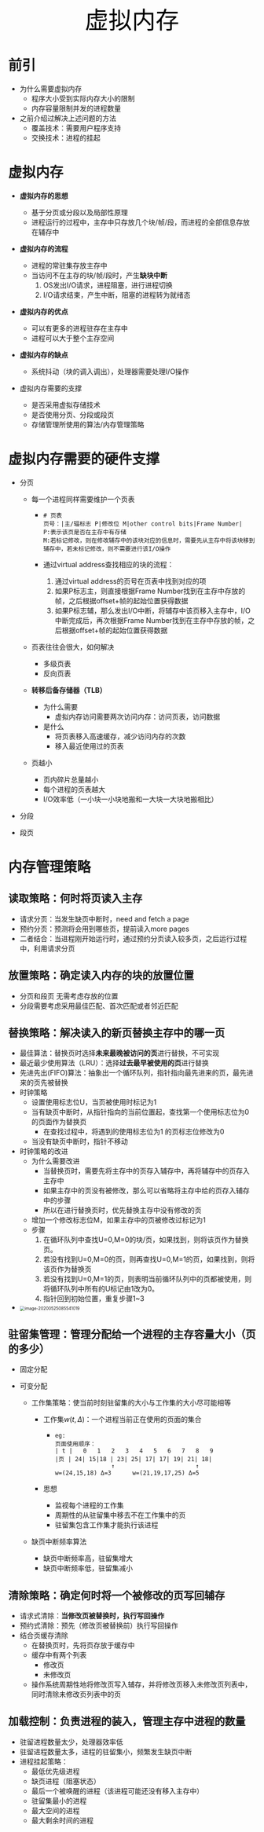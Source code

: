 <center><font face="黑体" color=black size=7>虚拟内存</font></center>

# 前引

- 为什么需要虚拟内存
  - 程序大小受到实际内存大小的限制
  - 内存容量限制并发的进程数量
- 之前介绍过解决上述问题的方法
  - 覆盖技术：需要用户程序支持
  - 交换技术：进程的挂起

# 虚拟内存

- **虚拟内存的思想**
  - 基于分页或分段以及局部性原理
  - 进程运行的过程中，主存中只存放几个块/帧/段，而进程的全部信息存放在辅存中
- **虚拟内存的流程**
  - 进程的常驻集存放主存中
  - 当访问不在主存的块/帧/段时，产生**缺块中断**
    1. OS发出I/O请求，进程阻塞，进行进程切换
    2. I/O请求结束，产生中断，阻塞的进程转为就绪态

- **虚拟内存的优点**
  - 可以有更多的进程驻存在主存中
  - 进程可以大于整个主存空间
- **虚拟内存的缺点**
  - 系统抖动（块的调入调出），处理器需要处理I/O操作

- 虚拟内存需要的支撑
  - 是否采用虚拟存储技术
  - 是否使用分页、分段或段页
  - 存储管理所使用的算法/内存管理策略

# 虚拟内存需要的硬件支撑

- 分页

  - 每一个进程同样需要维护一个页表

    - ```
      # 页表
      页号：|主/辐标志 P|修改位 M|other control bits|Frame Number|
      P:表示该页是否在主存中有存储
      M:若标记修改，则在修改辅存中的该块对应的信息时，需要先从主存中将该块移到辅存中，若未标记修改，则不需要进行该I/O操作
      ```

    - 通过virtual address查找相应的块的流程：

      1. 通过virtual address的页号在页表中找到对应的项
      2. 如果P标志主，则直接根据Frame Number找到在主存中存放的帧，之后根据offset+帧的起始位置获得数据
      3. 如果P标志辅，那么发出I/O中断，将辅存中该页移入主存中，I/O中断完成后，再次根据Frame Number找到在主存中存放的帧，之后根据offset+帧的起始位置获得数据

  - 页表往往会很大，如何解决

    - 多级页表
    - 反向页表

  - **转移后备存储器（TLB）**  

    - 为什么需要
      - 虚拟内存访问需要两次访问内存：访问页表，访问数据
    - 是什么
      - 将页表移入高速缓存，减少访问内存的次数
      - 移入最近使用过的页表

  - 页越小

    - 页内碎片总量越小
    - 每个进程的页表越大
    - I/O效率低（一小块一小块地搬和一大块一大块地搬相比）

- 分段

- 段页



# 内存管理策略

## 读取策略：何时将页读入主存

- 请求分页：当发生缺页中断时，need and fetch a page
- 预约分页：预测将会用到哪些页，提前读入more pages
- 二者结合：当进程刚开始运行时，通过预约分页读入较多页，之后运行过程中，利用请求分页

## 放置策略：确定读入内存的块的放置位置

- 分页和段页 无需考虑存放的位置
- 分段需要考虑采用最佳匹配、首次匹配或者邻近匹配

## 替换策略：解决读入的新页替换主存中的哪一页

- 最佳算法：替换页时选择**未来最晚被访问的页**进行替换，不可实现
- 最近最少使用算法（LRU）：选择**过去最早被使用的页**进行替换
- 先进先出(FIFO)算法：抽象出一个循环队列，指针指向最先进来的页，最先进来的页先被替换
- 时钟策略
  - 设置使用标志位U，当页被使用时标记为1
  - 当有缺页中断时，从指针指向的当前位置起，查找第一个使用标志位为0的页面作为替换页
    - 在查找过程中，将遇到的使用标志位为1 的页标志位修改为0
  - 当没有缺页中断时，指针不移动
- 时钟策略的改进
  - 为什么需要改进
    - 当替换页时，需要先将主存中的页存入辅存中，再将辅存中的页存入主存中
    - 如果主存中的页没有被修改，那么可以省略将主存中给的页存入辅存中的步骤
    - 所以在进行替换页时，优先替换主存中没有修改的页
  - 增加一个修改标志位M，如果主存中的页被修改过标记为1
  - 步骤
    1. 在循环队列中查找U=0,M=0的块/页，如果找到，则将该页作为替换页。
    2. 若没有找到U=0,M=0的页，则再查找U=0,M=1的页，如果找到，则将该页作为替换页
    3. 若没有找到U=0,M=1的页，则表明当前循环队列中的页都被使用，则将循环队列中所有的U标记由1改为0。
    4. 指针回到初始位置，重复步骤1~3
- <img src="C:\Users\26401\AppData\Roaming\Typora\typora-user-images\image-20200525085541019.png" alt="image-20200525085541019" style="zoom: 60%;" />

## 驻留集管理：管理分配给一个进程的主存容量大小（页的多少）

- 固定分配

- 可变分配

  - 工作集策略：使当前时刻驻留集的大小与工作集的大小尽可能相等

    - 工作集$w(t,\Delta)$：一个进程当前正在使用的页面的集合

      - ```18|
        eg:
        页面使用顺序：
        | t |   0   1   2   3   4   5   6   7   8   9 
        |页 | 24| 15|18 | 23| 25| 17| 17| 19| 21| 18|
                        ↑                       ↑
        w=(24,15,18) Δ=3      w=(21,19,17,25) Δ=5
        ```

    - 思想

      - 监视每个进程的工作集
      - 周期性的从驻留集中移去不在工作集中的页
      - 驻留集包含工作集才能执行该进程

  - 缺页中断频率算法

    - 缺页中断频率高，驻留集增大
    - 缺页中断频率低，驻留集减小

## 清除策略：确定何时将一个被修改的页写回辅存

- 请求式清除：**当修改页被替换时，执行写回操作**
- 预约式清除：预先（修改页被替换前）执行写回操作
- 结合页缓存清除
  - 在替换页时，先将页存放于缓存中
  - 缓存中有两个列表
    - 修改页
    - 未修改页
  - 操作系统周期性地将修改页写入辅存，并将修改页移入未修改页列表中，同时清除未修改页列表中的页

## 加载控制：负责进程的装入，管理主存中进程的数量

- 驻留进程数量太少，处理器效率低
- 驻留进程数量太多，进程的驻留集小，频繁发生缺页中断
- 进程挂起策略：
  - 最低优先级进程
  - 缺页进程（阻塞状态）
  - 最后一个被唤醒的进程（该进程可能还没有移入主存中）
  - 驻留集最小的进程
  - 最大空间的进程
  - 最大剩余时间的进程